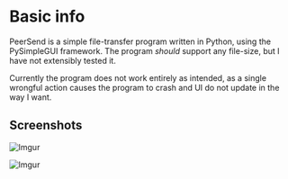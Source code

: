 # Basic info
PeerSend is a simple file-transfer program written in Python, using the PySimpleGUI framework. The program *should* support any file-size, but I have not extensibly tested it.

Currently the program does not work entirely as intended, as a single wrongful action causes the program to crash and UI do not update in the way I want.

## Screenshots
![Imgur](https://i.imgur.com/rOuOhUM.png)

![Imgur](https://i.imgur.com/JGllcbg.png)
